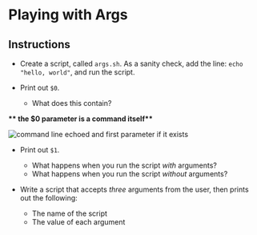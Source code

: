 # Playing with Args
## Instructions
- Create a script, called `args.sh`. As a sanity check, add the line: `echo "hello, world"`, and run the script.

- Print out `$0`. 
  - What does this contain?

__** the $0 parameter is a command itself**__

![command line echoed and first parameter if it exists]("./script_without_param.png")

- Print out `$1`. 
  - What happens when you run the script _with_ arguments?
  - What happens when you run the script _without_ arguments?

- Write a script that accepts _three_ arguments from the user, then prints out the following:
  - The name of the script
  - The value of each argument
  